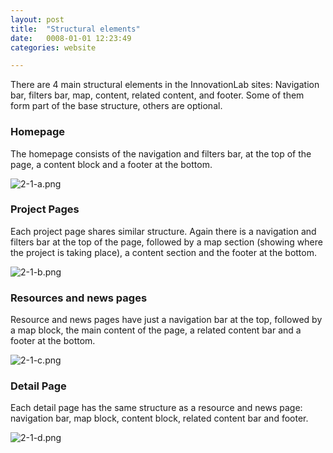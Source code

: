 ```yaml
---
layout: post
title:  "Structural elements"
date:   0008-01-01 12:23:49
categories: website

---
```


There are 4 main structural elements in the InnovationLab sites: Navigation bar, filters bar, map, content, related content, and footer. Some of them form part of the base structure, others are optional.

### Homepage

The homepage consists of the navigation and filters bar, at the top of the page, a content block and a footer at the bottom.

<div class="c-image -not-full-center">
  <img src="/innovation-lab-brand-guidelines/images/02-website/02-01-structural-elements/2-1-a.png" alt="2-1-a.png">
</div>

### Project Pages
Each project page shares similar structure. Again there is a navigation and filters bar at the top of the page, followed by a map section (showing where the project is taking place), a content section and the footer at the bottom.

<div class="c-image -not-full-center">
  <img src="/innovation-lab-brand-guidelines/images/02-website/02-01-structural-elements/2-1-b.png" alt="2-1-b.png">
</div>

### Resources and news pages

Resource and news pages have just a navigation bar at the top, followed by a map block, the main content of the page, a related content bar and a footer at the bottom.

<div class="c-image -not-full-center">
  <img src="/innovation-lab-brand-guidelines/images/02-website/02-01-structural-elements/2-1-c.png" alt="2-1-c.png">
</div>

### Detail Page

Each detail page has the same structure as a resource and news page: navigation bar, map block, content block, related content bar and footer.

<div class="c-image -not-full-center">
  <img src="/innovation-lab-brand-guidelines/images/02-website/02-01-structural-elements/2-1-d.png" alt="2-1-d.png">
</div>
